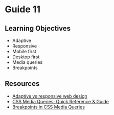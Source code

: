 # Guide 11
## Learning Objectives
- Adaptive
- Responsive
- Mobile first
- Desktop first
- Media queries
- Breakpoints
## Resources
- [Adaptive vs responsive web design](https://uxplanet.org/adaptive-vs-responsive-web-design-eead0c2c28a8)
- [CSS Media Queries: Quick Reference & Guide](https://www.digitalocean.com/community/tutorials/css-media-queries)
- [Breakpoints in CSS Media Queries](https://linuxhint.com/breakpoints-css-media-queries/)